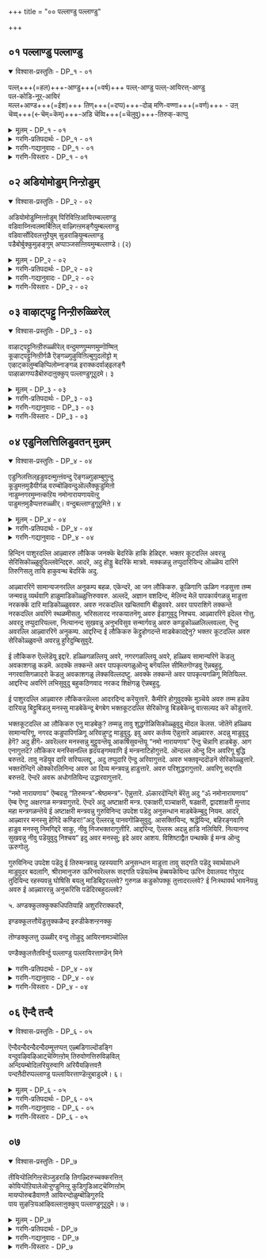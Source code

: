 +++
title = "०० पल्लाण्डु पल्लाण्डु"

+++


## ०१ पल्लाण्डु पल्लाण्डु

<details open><summary>विश्वास-प्रस्तुतिः - DP_१ - ०१</summary>

पल्ल्+++(=हल)+++-आण्डु+++(=वर्ष)+++ पल्ल्-आण्डु पल्ल्-आयिरत्त्-आण्डु  
पल-कोडि-नूऱ्‌-आयिरं  
मल्ल+आण्ड+++(=ईश)+++ तिण्+++(=दप्प)+++-दोळ् मणि-वण्णा+++(=वर्ण)+++ - उऩ्  
चॆव्व्+++(←चॆम्=कॆम्)+++-अडि चॆव्वि+++(=चॆलुवु)+++-तिरुक्-काप्पु
</details>

<details><summary>मूलम् - DP_१ - ०१</summary>

पल्लाण्डु पल्लाण्डु पल्लायिरत्ताण्डु  
पलगोडिनूऱायिरम्  
मल्लाण्डदिण्दोळ्मणिवण्णा। उऩ्  
सॆव्वडिसॆव्विधिरुक्काप्पु। (२)
</details>

<details><summary>गरणि-प्रतिपदार्थः - DP_१ - ०१</summary>

मल्= बलशालिगळाद जट्टिगळन्नु, आण्ड= गॆद्दु हुट्टडगिसिद, तिण्= बलिष्ठवाद, तोळ्= बाहुगळुळ्ळ, मणिवण्णा= नीलमणियन्तॆ ,मनोहरवाद देहद बण्णवुळ्ळवने, पल् आण्डु= अनेक वर्षगळु, पल् आण्डु= अनेकानेक वर्षगळु, पल् आयिरत्तु आण्डु= हलवारु साविर वर्षगळु, पलकोडि नूऱायिरं==हीगॆये \(हलवु कोटिनूरुसाविर वर्षगळु\) लॆक्क माडलु आगदष्टु ऎन्दरॆ असङ्ख्यात वर्षगळु, उन्=निन्न, शे= कोमलवाद कॆम्पाद, अडि= पादगळ, शॆव्वि= दिव्य सौन्दर्यक्कॆ, तिरुक्काप्पु= श्रीरक्षॆयिरलि.
</details>

<details><summary>गरणि-गद्यानुवादः - DP_१ - ०१</summary>

बलशालिगळाद मल्लरन्नु तोळ्बलदिन्द गॆद्दु अडगिसिद नीलमणिय देहकान्तियुळ्ळवने, निन्न कॆम्पाद कोमलपादगळ दिव्यसौन्दर्यक्कॆ अनेकानेक ऎणिसलारदष्टु वर्षगळ काल श्रीरक्षॆयिरलि.
</details>

<details><summary>गरणि-विस्तारः - DP_१ - ०१</summary>

“आण्डु” ऎम्ब पद कालवन्नु सूचिसुत्तदॆ. “पल् आण्डु, पल् आण्डु पल् आयिरत्तु आण्डु, पलकोटि नूऱायिरं”-ऎन्दु ऒत्ति ऒत्ति हेळुवुदरिन्द, हॆच्चुहॆच्चु कालसूचक पदगळन्नु बळसुवुदरिन्द लॆक्कमाडदष्टु काल ऎम्बुदन्नु सूचिसुत्तदॆ. ऎल्लवन्नू ऒट्टु माडि, “अनन्तकाल “चिरकाल” ऎन्दॆन्नबहुदु.

ई चिरकालवू एनु बेकु? एकॆ?- ऎम्बुदु मुन्दिन विषय. “चिरकाल बेकु” ऎम्बुदु मनस्सिगॆ तुम्ब इष्टवाद तृप्तिकारद विषयवॊन्दन्नु. अदु भगवद्विषयवाद आशॆ. अनन्यभक्तनिगॆ ई आशॆगॆ मिति इरुवुदिल्ल. ऎन्दिगू तृप्ति आगुवुदिल्ल. भगवन्तन साक्षात्कारवादरॆ, अवन सान्निध्य दॊरॆतरॆ, अवन सेवॆ लभिसिदरॆअदु ऎष्टु काल नडॆयुत्त होदरू आ विषयदल्लि तृप्तियॆल्लि? आ आनन्दवन्नु ऎष्टू सविदरू सालदु, सवियुत्तले इरबेकु ऎम्ब महत्तरवाद आशॆ बॆळॆयुत्तले होगुत्तदॆ. महाभक्तराद विष्णुचित्तरॆ इदेनू हॊरतल्ल.

वेद पठनवन्नु मॊदलु माडुवुदु ॐकारदिन्द. यज्ञ, दान, तपस्सुगळन्नु नडसुवाग ॐकारदिन्दले मॊदलु. हागॆये द्राविडाम्नायक्कॆ “तिरुप्पल्लाण्डु” ॐकारदन्तॆ. दिव्यप्रबन्धवन्नु ओदुवुदक्कॆ मुञ्चॆ तिरुप्पल्लाण्डन्नु ओदुत्तारॆ. आद्दरिन्द, तिरुप्पल्लाण्डिगॆ ॐकारदष्टे प्रामुख्यतॆ, श्रेष्ठतॆ.

राजा वल्लभदेवन विद्वत्सभॆयल्लि परतत्त्व निर्णयमाडि विष्णुचित्तरु जयगळीसिदरष्टॆ. राजनिगॆ अमितानन्दवायितु. देवरन्थ भट्टरु” ऎन्दु अवरन्नु अवरन्नु बायितुम्ब हॊगळिदनु. अष्टक्के निल्लिसदॆ, अवरन्नु आनॆय मेलॆ कुळ्ळिरिसि, सकल राज मर्यादॆगळॊन्दिगॆ राजबीदिगळल्लि मॆरवणिगॆ माडिसिदनु. विष्णुचित्तरिगादरो अवर देहक्कॆ नडसुत्तिद्द अद्धूरिय वैभवद परिवॆये अवरिगिल्लदागित्तु. मनस्सॆल्ला परमकारुणीकनाद भगवन्तनल्लि कीळिसित्तु. हृदयदल्लि हेळतीरदष्टु कॄतज्ञतॆ. आ समयदल्लि कृपासिन्धुवाद श्रीमन्नारायणनु गरुडवाहननागि श्रीदेवि, भूदेवि, नीळादेविगळ सहितनागि आकाशदल्लि अवरिगॆ काणिसिकॊण्डनु. आ दिव्यनोटक्कॆ मारुहोद विष्णुचित्तरु “तिरुप्पल्लाण्डु” हाडि भगवन्तनन्नु स्तोत्रमाडिदरु.

भक्तिय अतिरेकदल्लि अवरु मैमरॆयलिल्ल. स्वार्थियन्तॆ वर्तिसलिल्ल. भगवन्तन आ दिव्यमनोहर नोट जगत्तिनल्लि ऎल्लभक्तरिगू ऎल्ल कालक्कू शाश्वतवागि दॊरॆयलॆम्ब हिरियासॆयन्नु तिरुप्पल्लाण्डिन मूलक बिडिसि हेळिदरु. भक्तपराधीननू भक्तवत्सलनू आद भगवन्तनिगॆ भक्तन आदरद मङ्गळ हाडिदरु. हीगॆ, ई तिरुप्पल्लाण्डु आऴ्वारर हृत्पूर्वकवाद मङ्गळद हाडु.

इन्नु “मल्लाण्ड तिण्डोळ् मणिवण्णा” ऎम्बुदन्नु कुरितु कृष्णावतारद वैभवद ऒन्दु सङ्गतियन्नु इदु सूचिसुत्तदॆ. श्रीकृष्णन अद्भुत लीलॆगळु यारिगॆ गॊत्तिल्ल? अवन सोदर मावनाद कंसने अवनन्नु कॊल्लिसि बिडबेकॆन्दु हलवारु उपायगळन्नु हूडुत्तानॆ. चिक्क मगुविनिन्दले अवन हत्यॆगॆ प्रयत्न नडॆयुत्तदॆ. आदरॆ, ऒन्दॊन्दरल्लू कृष्णनदे मेलुगै आगुत्तदॆ. शत्रुनाशवागुत्तदॆ. राजनाद कंसन आज्ञॆगॆ ऒळपट्टु कृष्णनू अवन अण्ण बलरामनू मधुरॆगॆ बरुत्तारॆ. अल्लि धनुश्शालॆगॆ नुग्गुत्तारॆ. पूजॆमाडि इट्टिद्द इन्दधनुस्सिनन्थ दॊड्ड बिल्लन्नु कृष्ण कैगॆत्तिकॊण्डु, हॆदॆयेरिसलु यत्निसि अदन्नु मुरिदु हाकुत्तानॆ. बलरामकृष्णरिब्बरू कलॆतु कावलिन पडॆयवरन्नु ओडिसिबिडुत्तारॆ. दूरु कंसनिगॆ मुट्टुत्तदॆ. तन्न परम शत्रुवाद कृष्णनन्नु तॊडॆदु हाकिबिडबेकॆन्दु आग अवनु योचिसिद उपायगळल्लि ऒन्दु- कुस्ति पन्द्यद नॆपदल्लि जट्टिगळिन्द अवरन्नु कॊल्लिसि बिडुवुदु. मुष्टिक, चाणूर, कूट, शल, कोसलक- ई ऐवरु कंसनिगॆ आप्तराद मल्लरु. मल्लयुद्धदल्लि नुरितवरु, वतुररु. कंस अवरन्नु कृष्णनॊडनॆ युद्धक्कॆ कळुहिसुत्तानॆ. चाणूरनन्नु कृष्णनू मुष्टिकनन्नु बलरामनू तम्मतम्म तोळ्बलदिन्दले हण्णुमाडि कॊल्लुत्तारॆ. अवर मिक्क अनुयायिगळन्नु कृष्णने कॊन्दु बिडुत्तानॆ. अवर परिवारदवराद अनेक मन्दि जट्टिगळु तम्म प्राणगळन्नु उळीसिकॊळ्ळूवुदक्कागि अल्लिन्द पलायन माडिबिडुत्तारॆ. आ कारणदिन्दले कृष्ण “तिण्डोळ्”- असदृशवाद तोळ्बलवुळ्ळवनु आगुत्तानॆ.

कृष्णन देहकान्ति अत्याकर्षकवाद नीलवर्णद्दु. अदन्नु मुन्दिट्टु “मणिवण्णा” दिव्यवाद नीलमणिय बण्णवुळ्ळवने-ऎन्दु सम्बोधिसुवुदु, स्तुतिसुवुदु वाडिकॆ.
</details>

## ०२ अडियोमोडुम् निन्ऱोडुम्

<details open><summary>विश्वास-प्रस्तुतिः - DP_२ - ०२</summary>

अडियोमोडुम्निऩ्ऩोडुम् पिरिविऩ्ऱिआयिरम्बल्लाण्डु  
वडिवाय्निऩ्वलमार्बिऩिल् वाऴ्गिऩ्ऱमङ्गैयुम्बल्लाण्डु  
वडिवार्सोदिवलत्तुऱैयुम् सुडराऴियुम्बल्लाण्डु  
पडैबोर्बुक्कुमुऴङ्गुम् अप्पाञ्जसऩ्ऩियमुम्बल्लाण्डे। (२)
</details>

<details><summary>मूलम् - DP_२ - ०२</summary>

अडियोमोडुम्निऩ्ऩोडुम् पिरिविऩ्ऱिआयिरम्बल्लाण्डु  
वडिवाय्निऩ्वलमार्बिऩिल् वाऴ्गिऩ्ऱमङ्गैयुम्बल्लाण्डु  
वडिवार्सोदिवलत्तुऱैयुम् सुडराऴियुम्बल्लाण्डु  
पडैबोर्बुक्कुमुऴङ्गुम् अप्पाञ्जसऩ्ऩियमुम्बल्लाण्डे। (२)
</details>

<details><summary>गरणि-प्रतिपदार्थः - DP_२ - ०२</summary>

अडियोम् ओडुम्= सेवकरागिरुव नम्मॆल्लरॊडनॆयू, निन्ऱोडुम्= स्वामि\(सेव्य\)याद निन्नॊडनॆयू, पिरिवि= अगलिकॆ, इन्ऱि= इल्लद हागॆ, आयिरम् पल्लाण्डु= साविरारु वर्षगळु \(चिरकाल\) नडॆदु बरलि, वडिवु= सौन्दर्यवु, आय्= रूपवादन्तॆ, निन्= निन्न, वल मार्पिनिल्= बल वक्षदल्लि, वाऴ् किन्ऱि= वासमाडुत्तिरुव, मङ्गैयुम्= श्रीदेवियू, पल्लाण्डु= चिरकाल इरलि, वडिचु= सौन्दर्य, आर्= तुम्बिकॊण्डिरुव , शोदि= तेजः पूर्णवाद, वलत्तु= बलगडॆ \(कै\)यल्लि, उऱैयुम्= नॆलसिरुव, शुडर्= शत्रुगळन्नु सुडुवन्थ, आऱियुम्= चक्रायुधवू,, पल्लाण्डु= चिरकालविरलि, पडै= सैन्यगळ नडुवॆ, पोर् पुक्कु= युद्धगळल्लि नुग्गि, मुऴिङ्गुम्= शत्रु हृदयभेदकवागि\) मॊळगुव, अप्पाञ्च शन्नियमुम्= आ पाञ्चजन्यवू, पल्लाण्डे= चिरकालविरलि.
</details>

<details><summary>गरणि-गद्यानुवादः - DP_२ - ०२</summary>

सेवकरागिरुव नम्मॆल्लरिगू सेव्यनागिरुव स्वामियाद निनगू नडुवॆ अगलिकॆ बरद हागॆ साविरारु वर्षगळु \(चिरकाल\)कळॆयलि; सौन्दर्यवे रूपवादन्तॆ निन्न बल वक्षदल्लि वासिसुत्तिरुव श्रीदेवियू चिरकाल निन्नॊडनॆ वासिसलि; सौन्दर्य तुम्बि निन्न बलगैयल्लि प्रज्वलिसुत्तिरुव मत्तु ऎदुराळिगळन्नु सुट्टुबिडुव चक्रायुधवू चिरकालविरलि; युद्धगळल्लि सैन्यगळ नडुवॆ नुग्गि शत्रु हृदयभेदकवागि मॊळगुव आ पाञ्चजन्यवू चिरकालविरलि.
</details>

<details><summary>गरणि-विस्तारः - DP_२ - ०२</summary>

हिन्दिन पाशुरदल्लि आऴ्वाररु तावु कण्ड परिवार सहितनाद श्रीमन्नारायणनन्नु भक्तिभरदिन्द हॊगळि हाडिदरु.ई पाशुरदल्लि तमगू परमात्मनिगू इरुव सम्बन्धवेनॆन्दू अदु हेगिरबेकॆन्दू हेळिकॊळ्ळुत्तारॆ. तावादरो दासरु, भगवन्तन नम्र सेवकरु; आ भगवन्त तम्मास्वामि, तम्मॊडॆय; तम्म सेवॆयन्नु पडॆयुववनु. तम्मिब्बर नडुवण ई सेवक-सेव्य सम्बन्ध शाश्वतवागि इरबेकॆन्दु आऴ्वाररु मनमुट्ट हारैसुत्तारॆ. तम्मा स्वामिगॆ चिरकालवू दास्य नडसुत्तिरबेकु. अदु ऎन्दिगू तप्पबारदु ऎम्बुदे अदक्कॆ हिन्नॆलॆ.

आऴ्वाररदु मत्तॊन्दु हिरियाशॆ. तम्मॊडनॆ भगवन्तन सेवॆयल्लि इन्नू अनेकरु सेरिकॊळ्ळबेकु, तम्मन्तॆ अवरू चिरकाल भगवन्तन सन्निधियल्लि सेवॆनडसुत्तिरबेकु, अदक्कॆ च्युति बरलेबारदु ऎम्बुदु आ महदाशॆ. ई निःस्वार्थ मनोभाववन्नु आऴ्वाररु इल्लि व्यक्तपडिसुत्तारॆ.

भगवन्तन अतिशयवाद सौन्दर्यवन्नु हॆच्चिसुवुदक्कॆ श्रीदेवि. देविगॆ स्वामिय वक्षस्थलदल्लि नित्यवास. स्वामिय हृदयवे आकॆ ऎम्बन्तॆ. देहक्कॆ हृदयद कार्य ऎष्टु मुख्यवो, भक्तनिगॆ श्रीदेविय कृपॆ कारुण्यगळु अष्टे अवश्य. आकॆय अनुग्रह मॊदलु आगबेकु. आग, आ मायायि वात्सल्यदिन्द भक्तनाद तन्न कन्दनन्नु तन्न पतिगॆ ऒप्पिसुत्ताळॆ. ई कारणदिन्द, लक्ष्मीदेवियू भगवन्तन हॄदयवासियागि भक्तनन्नु उद्धरिसुवुक्कागि चिरकालविरबेकॆन्दु आऴ्वाररु आशिसुत्तारॆ.

आऴ्वारर कण्मनगळु भगवन्तन दिव्यायुधगळ कडॆगॆ हरियुत्तवॆ. भक्तराद तावु तम्म रक्षणॆय भारवन्नु भगवन्तनिगॆ समर्पिसि बिट्टिरुवुदरिन्द, तम्मन्नु कापाडुवुदु भगवन्तन हॊणॆ. अदक्कागि भगवन्त तन्न बलगैयल्लि सुदर्शन चक्रवन्नु धरिसिद्दानॆ. अवन ऎडगैयल्लि पाञ्चजन्य शङ्खविदॆ. चक्रवादरो तेजोमयवादद्दु. कण्णु कुक्कुवष्टु कान्ति अदरदु. जॊतॆगॆ ऎदुराळियन्नु सुट्टुबिडुवन्थाद्दु. ऒन्दु सल पाञ्चजन्य मॊळगितॆन्दरॆ, शत्रुसैन्य ऎष्टे दॊड्डदागिरलि, ऎष्टे प्रबलवागिरलि, पाञ्चजन्यद ध्वनियिन्द अदर ऎदॆ गडगड नडुगि बिडुत्तदॆ. इन्थ ऎरडु दिव्यायुधगळु भगवन्तन कैयल्लि सिद्धवागि चिरकाल नॆलसिदरॆ, भक्तनिगॆ भयवॆल्लिन्द बन्दीतु?
</details>

## ०३ वाऴाट्पट्टु निन्ऱीरुळ्ळिरेल्

<details open><summary>विश्वास-प्रस्तुतिः - DP_३ - ०३</summary>

वाऴाट्पट्टुनिऩ्ऱीरुळ्ळीरेल् वन्दुमण्णुम्मणमुम्गॊण्मिऩ्  
कूऴाट्पट्टुनिऩ्ऱीर्गळै ऎङ्गळ्गुऴुविऩिल्बुगुदलॊट्टो म्  
एऴाट्कालुम्बऴिप्पिलोम्नाङ्गळ् इराक्कदर्वाऴ्इलङ्गै  
पाऴाळागप्पडैबॊरुदाऩुक्कुप् पल्लाण्डुगूऱुदमे। ३
</details>

<details><summary>मूलम् - DP_३ - ०३</summary>

वाऴाट्पट्टुनिऩ्ऱीरुळ्ळीरेल् वन्दुमण्णुम्मणमुम्गॊण्मिऩ्  
कूऴाट्पट्टुनिऩ्ऱीर्गळै ऎङ्गळ्गुऴुविऩिल्बुगुदलॊट्टो म्  
एऴाट्कालुम्बऴिप्पिलोम्नाङ्गळ् इराक्कदर्वाऴ्इलङ्गै  
पाऴाळागप्पडैबॊरुदाऩुक्कुप् पल्लाण्डुगूऱुदमे। ३
</details>

<details><summary>गरणि-प्रतिपदार्थः - DP_३ - ०३</summary>

वाऴ्= बाळुवदक्कॆ, आट्पट्टु= आळागिरलु, निन्ऱे= दृढवागि निल्ललु, उळ्ळीर् एल्= मनस्सुळ्ळवरादरॆ, वन्दु= बन्दु, मणुम् कॊण्मिन्= \(भगवन्तन मङ्गळ उत्सवगळन्नु प्रारम्भिसुवाग अङ्कुरार्पण माडलु बेकागुव\) हुत्तद मण्णन्नु तन्नि, मणमुम् कॊण्मिन्= अदक्कॆ तल्ल मनस्सन्नू \(आशॆ, अभिमानगळन्नू\)तन्नि, कूऴ्= कूळिगागिये, आट्पट्टु= आळागिरलु, निन्ऱेर् गळै= निन्तिरुववरन्नु, ऎङ्गळ्=नम्म, कुऴुविनिल्= कूटदल्लि, पुगुदल्= सेरुवुदन्नु, ऒट्टोम्= ऒप्पॆवु, नाङ्गळ्=नावु, एऴ्=एळु, आट्कालुं= तलॆमारुगळ कालवू, पऴिप्पु=\(याव विधवाद\)पापवू\(दोषवू\), इलोमॆ= इल्लदवरु, इराक्कदर्= राक्षसरु, वाऴ् =बाळुत्तिद्द, इलङ्गै= लङ्कॆयल्लि, आळ्= वीररॆल्लरू, पाऴ् आह= हाळागुव हागॆ, पडै= सैन्यदॊडनॆ, पॊरुदानुक्कु=युद्धमाडिद स्वामिगॆ, पल्लाण्डु= चिरायुअवन्नु \(श्रीरक्षॆयन्नु\)म् कूऱुदुमे= हेळोणवे\(हेळुववरल्लवे\).
</details>

<details><summary>गरणि-गद्यानुवादः - DP_३ - ०३</summary>

बाळिगागि दुडियुत्ता दृढवागि निल्ललु मनस्सुळ्ळवादरॆ बन्दु भगवन्तन मङ्गळ उत्सवगळिगॆ अङ्कुरार्पण माडुवुदक्कॆ हुत्तद तन्नि. अदक्कॆ तक्क मनसन्नू आशॆ अभिमानगळन्नू-तन्नि. कूळिगागिये आळागिरलु निन्तिरुववरन्नु नम्म कूटदल्लि सेरुवुदक्कॆ ऒप्पॆवु. नावु एळु तलॆ मारुगळिन्दलू पापविल्लदवरु. अल्लदॆ, राक्षसरु वासमाडुत्तिद्द लङ्कॆयल्लि वीररॆल्लरू हाळागुव हागॆ सैन्यदॊडनॆ कूडि युद्धमाडिद भगवन्तनिगॆ मङ्गळवन्नु कोरुववरु नावु. आऴ्वाररु लोकद जनरन्नु ऎरडु बगॆयागि विङ्गडिसिद्दारॆ. बाळुगळिसुववरु, मत्तु कूळु गळिसुववरु. बदुकुवुदु एतक्कागि? बाळिगागिये, कूळिगागिये? ई विषयवन्नु आऴ्वाररु इल्लि चॆन्नागि तिळियहेळिद्दारॆ.
</details>

<details><summary>गरणि-विस्तारः - DP_३ - ०३</summary>

बदुकि बाळन्नु सार्थकगॊळिसिकॊळ्ळुववरु पारमार्थिकरु. कूळिगागि ऊळिग नडसुत्त इरुववरु लौकिकरु. बाळन्नु उत्तमवागि नडसुववरु शाश्वतवाद भगवत्सान्निध्यवन्नू भगवद्दास्यवन्नू पडॆयतक्कवरु. ई जन्मदल्लू अवरु भगवन्तनिगागि नडसुव मङ्गळकार्यगळल्लि आसक्तियिन्द भागवहिसुत्तारॆ. अदरल्लि अभिमान तोरुत्तारॆ. भगवत्कैङ्कर्यगळन्नु माडुवुदर मूलक तम्म जीवनवन्नु सार्थक माडिकॊळ्ळुत्तारॆ.

कूळिगॆ आळागि दुडियुववरु कीळुमट्टद जन. अवरिगॆ मनःपरिपाक कडमॆ. हिन्दिन जन्मगळिन्दलू अवरु ऒळ्ळॆय संस्कारवन्नु तन्दवरल्ल. आद्दरिन्द, अवरिगॆ मेल्मॆ हॊन्दुवुदरल्लि मनस्सिरुवुदिल्ल. तात्कालिकवाद, अल्पवाद , लोकसुखादिगळल्लि अवरु मग्नरागिरुत्तारॆ. अन्थवरन्नु भगवत्कार्यगळल्लि सेरिसिकॊण्डु उपयोगवेनु? आद्दरिन्दले, आऴ्वाररिगॆ अवरन्नु तम्म कूटदल्लि सेरिसिकॊळ्ळलु इष्टविल्ल. हीगॆ हेळिदरू अवर अभिप्रायदल्लि, कॆळमट्टद लौकिकरादरू सह अवरु मनस्सु माडिदरॆ भगवत्कैङ्कर्यदल्लि आसक्तिवहिसि तम्म कूटदल्लि कलॆतुकॊळ्ळबेकॆम्बुदे.

ऎन्थ पामरनिगादरू, ऎष्टु कॆळमट्टदवनिगादरू देवालयगळल्लि अर्चारूपनाद भगवन्तनिगॆ नडसुव मङ्गळ महोत्सवगळिन्द मनस्सु विकासगॊळ्ळदॆ इरुवुदिल्ल. ई कारणदिन्द आऴ्वाररु तन्न सुत्तलिन जनरन्नु भगवन्तन रथोत्सवादि मङ्गळकार्यगळल्लि भागवहिसुवन्तॆ आदरदिन्द करॆयुत्तारॆ. आ मङ्गळकार्यगळु अङ्कुरार्पणदिन्द मॊदलागुत्तवॆ. आऴ्वाररु सङ्गडिगरन्नु अदक्कॆ बेकागुव हुत्तद मण्णन्नु तरलु आसक्तियिन्द बन्नि नम्म कूटदल्लि सेरिकॊळ्ळि ऎन्नुत्तारॆ.

तम्म कूटदवरु ऎष्टु पवित्ररु ऎम्बुदन्नु आऴ्वाररु व्यक्तपडिसुत्तारॆ. तम्म हिन्दिन आरु तलॆमारुगळिन्दलू पारमार्थिक मनः परिपाकवन्नु पडॆदु बन्दवरु तावु. हिन्दिन तलॆमारुगळ संस्कार बलदिन्द तम्म ईगिन एळनॆय तलॆमारु हॆच्चु परिशुद्धवादद्दु. ई जीवनदल्लि पापरहितवाद भक्तिजीवन चॆन्नागि नडॆयुत्तिदॆ. अदक्कॆ मनस्सु ऒग्गिदॆ. इल्लिन्द मुन्दिन जन्मविल्लवादीतु. इडे कडॆय जन्मवादीतु. भगवत्कटाक्षवॊन्दिद्दरॆ इदु ऒदगि बरबरुवुदु निश्चय. आग भगवन्तन दिव्यसान्निध्यवू पादसेवॆयू नित्यवागि दॊरॆते दॊरॆयुवुदु.

इल्लि “एऴाट्कालुं”-ऎम्ब प्रयोगविदॆ. अदक्कॆ बेरॆ हलवु रीतियल्लि विवरणॆ कॊट्टिद्दारॆ. ऒन्दु विवरणॆयल्लि- हिन्दिन तलॆमारुगळु मूरु, ईगिनदु ऒन्दु, मुन्दिनवु मूरु- ऒट्टु एळूतलॆमारुगळु. इन्नॊन्दु विवरणॆयन्तॆ तलॆमारुगळु “मूरेळु” अदरन्तॆ हिन्दिनदु एळुतलॆमारुगळु. मुन्दिनवु एळुतलॆमारुगळु मत्तु नडुवणदु एळुतलॆमारुगळु- ऒट्टु इप्पत्तॊन्दु तलॆमारुगळु.इदक्कॆ महाभारतद आधारवन्नु कॊडुत्तारॆ. मूरनॆय विवरणॆयल्लि-हिन्दिनदु हत्तुतलॆमारुगळु. ईगिनदु ऒन्दु, मुन्दिनदु हत्तु- ऒट्टु इप्पत्तॊन्दु तलॆमारुगळु. इदक्कॆ बोधायन धर्मवन्नु आधारवागि माडिद्दारॆ.

आऴ्वाररु, हिन्दॆ रामावतारदल्लि नडॆद घटनॆयन्नु इल्लि नॆनपिगॆ तरुत्तारॆ. श्रीरामचन्द्रनु अवतारपुरुष. आदर्शमानवनागि तन्न बाळ्कॆयल्लि सत्यधर्मगळन्नु ऎत्तिहिडिदु, नडॆदु तोरिसिदनु. अल्लदॆ, अवतारपुरुषन मुख्यकर्तव्यवाद दुष्टशिक्षण मत्तु धर्मरक्षणवन्नु माडिदनु. आग, लङ्कॆयॆल्ल दुष्टराक्षसर बीडागित्तु. श्रीरामचन्द्रनु कपिसैन्यवन्नुकट्टिकॊण्डे लङ्कॆगॆ दाळियिट्टु राक्षसरन्नॆल्ला निर्नामगॊळिसिदनु. “अन्थ स्वामिगॆ मङ्गळवन्नु कोरुववरु नावु” ऎन्दु हॆम्मॆपट्टु आऴ्वाररु नुडियुत्तारॆ. अदे सदभिमान तळॆदिरुव सज्जनरॆल्ल तम्म कूटदल्लि सेरिकॊळ्ळबेकॆम्ब आशयवन्नु अवरु इल्लि व्यक्तपडिसुत्तारॆ.
</details>

## ०४ एडुनिलत्तिलिडुवतन् मुन्नम्

<details open><summary>विश्वास-प्रस्तुतिः - DP_४ - ०४</summary>

एडुनिलत्तिल्इडुवदऩ्मुऩ्ऩंवन्दु ऎङ्गळ्गुऴाम्बुगुन्दु  
कूडुमऩमुडैयीर्गळ् वरम्बॊऴिवन्दुऒल्लैक्कूडुमिऩो  
नाडुम्नगरमुम्नऩ्कऱिय नमोनारायणायवॆऩ्ऱु  
पाडुमऩमुडैप्पत्तरुळ्ळीर्। वन्दुबल्लाण्डुगूऱुमिऩे। ४
</details>

<details><summary>मूलम् - DP_४ - ०४</summary>

एडुनिलत्तिल्इडुवदऩ्मुऩ्ऩंवन्दु ऎङ्गळ्गुऴाम्बुगुन्दु  
कूडुमऩमुडैयीर्गळ् वरम्बॊऴिवन्दुऒल्लैक्कूडुमिऩो  
नाडुम्नगरमुम्नऩ्कऱिय नमोनारायणायवॆऩ्ऱु  
पाडुमऩमुडैप्पत्तरुळ्ळीर्। वन्दुबल्लाण्डुगूऱुमिऩे। ४
</details>

<details><summary>गरणि-प्रतिपदार्थः - DP_४ - ०४</summary>

एडु=पापिगळिगॆ तक्कद्दाद, निलत्तिल्= स्थानदल्लि, इडूवदन्= हाकुवुदक्कॆ, मुन्नम्=मुञ्चितवागिये, वन्दु=बन्दु, ऎङ्गळ्= नम्म, कुऴूम्= कूटवन्नु, पुहुन्दु= प्रवेशिसि, कूडुम्= सेरिकॊळ्ळुव \(कूडिकॊळ्ळुव\), मनम्= मन नॆलॆयन्नु, उडैयीर् हळ् = उळ्ळवरादरॆ, वरम्बु= मार्गवन्नु, ऒऴि= तॊरॆदु, ऒल्लै=बेगनॆ, वन्दु=बन्दु, कूडुमिनो= कूडिकॊळ्ळिरि, नाडुम्= हळ्ळियजनरू, नगरमुम्= पट्टणीगरू, नन्गु= चॆन्नागि, अऱिय= अरितुकॊळ्ळुव हागॆ, नमोनारायणाय= “नमो नारायणाय\(नारायणनिगॆ नमस्कार\), ऎन्ऱु= ऎन्दु, पाडुम्= हाडलु, मनम्= मनस्सु, उडै= उळ्ळ, पत्तल् उळ्ळीर्= भक्तरु \(नीवागि इरुविरादरॆ,\)वन्दु=बन्दु, पल्लाण्डु= \(भगवन्तनिगॆ\) मङ्गळवन्नु, कूऱुमिने= हेळुवरागि.
</details>

<details><summary>गरणि-गद्यानुवादः - DP_४ - ०४</summary>

पापिगळिगॆ तक्कद्दाद स्थानदल्लि निम्मन्नु तळ्ळि हाकुवुदक्कॆ मुञ्चॆये बन्दु नम्म भक्तर कूटवन्नु प्रवेशिसि, अदरल्लि सेरिकॊळ्ळुव मननॆलॆयुळ्ळवरादरॆ, आ निम्म मरगवन्नु बिट्टु बेगनॆ बन्दु नम्मल्लि कूडिकॊळ्ळिरि. हळ्ळिय जनक्कू पट्टणिगरिगू चॆन्नागि तिळियुव हागॆ “नमो नारायणाय” ऎन्दु हाडुव मनस्सुळ्ळ भक्तरु नीवादरॆ, बन्दु भगवन्तनिगॆ पल्लाण्डु\(मङ्गळ\)ऎन्दु हाडुववरागि.\(4\)
</details>

हिन्दिन पाशुरदल्लि आऴ्वाररु लौकिक जनक्कॆ बॆदरिकॆ हाकि हेळिद्दरु. भक्तर कूटदल्लि अवरन्नु सेरिसिकॊळ्ळुवुदिल्लवॆन्दिद्दरु. आदरॆ, अदु हॊड्डु बॆदरिकॆ मात्रवे. मक्कळन्नु तप्पुदारियिन्द ऒळ्ळॆय दारिगॆ तिरुगिसलु तायि हाकुवन्थ बॆदरिकॆ अदु.

आऴ्वाररिगॆ सामान्यजनरल्लि अनुकम्प बहळ. एकॆन्दरॆ, आ जन लौकिकरु. कूळिगागि ऊळिग नडसुत्ता तम्म जन्मवन्नु व्यर्थवागि हाळुमाडिकॊळ्ळुत्तिरुववरु. अल्लदॆ, अज्ञान वशदिन्द, मेलिन्द मेलॆ पापकार्यगळन्नु माडुत्ता नरकक्कॆ दारि माडिकॊळ्ळुववरु. अवरु नरकदल्लि खचितवागि बीळुववरे. अवर पापराशिगॆ तक्कन्तॆ नरकदल्लि अवरिगॆ स्थळमीसलु. भरिसलारद नरकयातनॆगू अवरु ईडागुवुदु निश्चय. आऴ्वाररिगॆ इदॆल्ल गॊत्तु. अवरदु तप्पुदारियल्ला, नित्यानन्द सुखवन्नु अनुभविसुव सन्मार्गवन्नु अवरु कण्डुकॊळ्ळलिल्लवल्ला, ऎन्दु अवरल्लि आऴ्वाररिगॆ अनुकम्प. आद्दरिन्द ई लौकिकरु कॆट्टुहोगदन्तॆ माडबेकादद्देनु? भक्तर कूटदल्लि अवरु सेरिकॊळ्ळुवन्तॆ अवरन्नु हुरिदुम्बिसुवुदे.

ई लौकिकरु ऎल्लॆडॆयू इद्दारॆ. हळ्ळिगळल्लियू अवरे, नगरगळल्लियू अवरे, हळ्ळिय सामान्यरिगॆ कॆडलु अवकाशगळु कडमॆ. अदक्कॆ तक्कन्तॆ अवर पापकृत्यगळुऒन्दु बगॆयल्लि सीमितगॊण्डवु ऎन्नबहुदु. नगरवासिगळादरो कॆडलु अवकाशगळु लॆक्कविल्लदष्टु. अवक्कॆ तक्कन्तॆ अवर पापकृत्यगळिगू मितियिल्ल. आद्दरिन्द अवरिगॆ लभिसुवुदु बहुकठिणवाद नरकद शिक्षॆगळु ऎन्नबहुदु.

ई पाशुरदल्लि आऴ्वाररु लौकिकरन्नॆल्ला आदरदिन्द करॆयुत्तारॆ. कैमीरि होगुवुदक्कॆ मुञ्चॆये अवरु तम्म हळॆय दारियन्नु बिट्टुबिडलु मनस्सु माडबेकॆन्दू बेगबेग भक्तकूटदल्लि सेरिकॊण्डु बिडबेकॆन्दू वात्सल्यद करॆ कॊडुत्तारॆ.

भक्तकूटदल्लि आ लौकिकरु एनु माडबेकु? तम्मन्नु तावु शुद्धगॊळिसिकॊळ्ळुवुदु मॊदल कॆलस. जॊतॆगॆ हळ्ळिय सामान्यरिगू, नगरद कडुपापिगळिगू अरिवन्नुण्टु माडुवुदु. इवु अवर कर्तव्य ऎन्नुत्तारॆ आऴ्वाररु. अदन्नु माडुवुदु हेगॆ? अदु हीगॆ- अवरॆल्लर मनस्सन्नु मुट्टुवन्तॆयू आकर्षिसुवन्तॆयू “नमो नारायणाय” ऎन्दु चॆन्नागि हाडबेकु. आग एनागुत्तदॆ? लौकिकर मनस्सिनल्लि हृदयङ्गमवागि ई मन्त्रनाटिहोगुत्तदॆ. ऒन्दल्ल ऒन्दु दिन अवरिगू बुद्धि बरुत्तदॆ. तावु नडॆयुव दारि सरियल्लद्दु , अदु तप्पुदारि ऎन्दु अरिवागुत्तदॆ. अवरु भक्तवृन्ददॊडनॆ सेरिकॊळ्ळुत्तारॆ. भक्तरॊन्दिगॆ ऒक्कॊरलिनिन्द अवरु आ दिव्य मन्त्रवन्नु हाडुत्तारॆ. अवरु परिशुद्धरागुत्तारॆ. अवरिगू सद्गति बरुत्तदॆ. ऎन्दरॆ अवरू अधोगतियिन्द उद्धारवागुत्तारॆ.

“नमो नारायणाय” ऎम्बदन्नु “तिरुमन्त्र”-श्रेष्ठमन्त्र”- ऎन्नुत्तारॆ. ॐकारदॊन्दिगॆ बॆरॆतु अदु “ॐ नमोनारायणाय” ऎम्ब ऎण्टु अक्षरगळ मन्त्रवागुत्तदॆ. ऎन्दरॆ अदु अष्टाक्षरी मन्त्र. एकाक्षरी,पञ्चाक्षरी, षडक्षरी, द्वादशाक्षरी मुन्ताद महा मन्त्रगळन्तॆयॆ ई अष्टाक्षरी मन्त्रवन्नु गुरुविनिन्द उपदेश पडॆदु अनुसन्धान माडबेकॆम्बुदु नियम. आदरॆ, आऴ्वारर मनस्सु हेगिदॆ कण्डिरा\!”अदु ऎल्लरन्नू पानवगॊळिसुवुदु. आसक्तियिन्द, श्रद्धॆयिन्द, बहिरङ्गवागि हाडुव मनस्सु निमगिद्दरॆ साकु, नीवु निजभक्तरागुत्तीरि. आद्दरिन्द, ऎल्लरू अदन्नु हाडि नलियिरि. नित्यानन्द सुखवन्नु नीवु पडॆयुवुदु निश्चय” इदु अवर मनस्सु; इदे अवर आशय. विशिष्टाद्वैत पन्थक्कॆ ई मन्त्र ऒन्दु ऊरुगोलु.

गुरुविनिन्द उपदेश पडॆदु ई तिरुमन्त्रवन्नु रहस्यवागि अनुसन्धान माडुत्ता तावु सद्गति पडॆदु स्वार्थसाधनॆ माडुवुदर बदलागि, श्रीरामानुजरु ऊरिनवरॆल्लरू सद्गति पडॆयलॆम्ब हॆब्बयकॆयिन्द ऊरिन देवालयद गोपुरद तुदियिन्द रहस्यवन्नु घोषिसि बयलु माडिबिट्टरल्लवे? गुरुगळ कडुकोपक्कू तुत्तादरल्लवे? ई निःस्थावर्थ भावनॆयन्नु अवरु ई आऴ्वाररन्नु अनुकरिसि पडॆदिरबहुदल्लवे? 

५. अण्डक्कुलक्कुक्कधिपतियाहि अशुररिराक्कदरै,

इण्डक्कूलत्तौयॆडुत्तुक्कळैन्द इरुडीकेशन्ऱनक्कु

तॊण्डक्कुलत्तु उळ्ळीर् वन्दु तॊऴुदु आयिरनामञ्चॊल्लि

पण्डैक्कुलत्तैतविर्न्दु पल्लाण्डु पल्लायिरत्ताण्डॆन् मिने

<details><summary>गरणि-प्रतिपदार्थः - DP_४ - ०४</summary>

अन्दक्कुलत्तुक्कु= अण्डगळ कूटक्कॆ, अधिपति= ऒडॆय , आहि= आगि, अशुरर् इराक्कदरै= असुरर मत्तु राक्षसर, इण्डैक्कूलत्तै=मितिमीरि बॆळॆद कूटगळन्नु, ऎडुत्तु= ऒट्टुगूडिसि, कळैन्द= निर्मूलगॊळिसिद, इरुडीकेशन् तनक्कु= हृषीकेशनाद भगवन्तनिगॆ, तॊण्डक्कुलत्तिल्= दास्य माडुववर कूटदल्लि, उळ्ळीर्= उळ्ळवरे, पण्डै= हळॆय \(लोकवस्तुगळन्नु\)बेडुव, कुलत्तै=स्वभाववन्नु, तविर्न्दु= बिट्टुकॊट्टु\(तॊलगिसिकॊण्डु\), वन्दु=\(नम्मॊडनॆ\)बन्दु, अडि=भगवन्तन पादघळन्नु, तॊऴुदु=सेविसि, आयिरनामम्= भगवन्तन साविर हॆसरुगळन्नू, शॊल्लि= हेळि, पूजिसि, तरुवाय, पल्लाण्डु पल्लायिरत्ताण्डु ऎन् मिने= भगवन्तनिगॆ चिरकालवू मङ्गळ ऎन्दु हेळिरि.
</details>

<details><summary>गरणि-गद्यानुवादः - DP_४ - ०४</summary>

अन्दगळ कूटक्कॆ ऒडॆयनागि,मितिमीरि बॆळॆद असुरर मत्तु राक्षसर कूटगळन्नु ऒट्टागि निर्मूलनॆगॊळिसिद हृषीकेशनाद भगवन्तनिगॆ दास्यमाडुववर कूटदल्लिरुववरे, निम्म हळॆय बेडुव स्वभाववन्नु तॊलगिसिकॊण्डु नम्मॊडनॆ बन्दु भगवन्तन पादगळन्नु सेविसि, सहस्रनामगळिन्द भजिसि भगवन्तनिगॆ चिरकाल मङ्गळवॆन्निरि.\(5\)
</details>

<details><summary>गरणि-विस्तारः - DP_४ - ०४</summary>

भगवन्तनन्नु “अखिलाण्डकोटि ब्रह्माण्ड नायक” ऎन्नुत्तारॆ.

ब्रह्माण्डदल्लिरुव चराचर वस्तुगळन्नॆल्लवन्नू भगवन्त ब्रह्मन रूपगॊण्डु सृष्टिसुत्तानॆ. अवुगळ ऒन्दॊन्दरल्लू अन्तर्यामियागि इद्दुकॊण्डु ऎल्लक्कू रक्षकनागि इरुत्तानॆ. कडॆयल्लि प्रळयकालदल्लि अवुगळन्नु लयगॊळिसि, सूक्ष्मरूपदल्लि अवॆल्लवन्नु तन्न उदरदल्लि इट्टुकॊण्डु मुन्दॆ सृष्टिगॆ कारणनागुत्तानॆ. हीगॆ, सृष्टिय वस्तुगळल्लॆल्ला अवनिद्दरू सह सृष्टिगॆ अतीतनागि,शाश्वतनागि इरुत्तानॆ. आद्दरिन्द, ब्रह्माण्डक्कॆ अधिपति अवनु-ब्रह्माण्ड नायक.

सृष्टिय आदियल्लि कश्यप प्रजापतिगॆ दिति, अदिति ऎम्ब इब्बरु हॆण्डिरु. अदितिय मक्कळु देवतॆगळु. दितिय मक्कळु दैत्यरु-असुररु. असुररू सुररू\(देवतॆगळु\) दायादिगळु. असुररु देवतॆगळ कडु शत्रुगळु. उत्तम वंशदवरादरू अवरिगॆ आशॆ, असूयॆ, क्रोधगळु हेळतीरदष्टु. अमृत मथनद कालदिन्दलू तमगॆ पक्षपात नडॆयितॆन्दु असुररिगॆ देवतॆगळ मेलॆयू भगवन्तन मेलॆयू आक्रोश. असुररु बहळ बलराशिगळु. हेगादरू सेडु तीइसिकॊळ्ळबेकॆन्दु देवतॆगळिगॆ किरुकुळ कॊडुवुदरल्लू, देवेन्द्रनन्नु पदच्युतिगॊळिसि कष्टक्कॆ ईडु माडुवुदरल्लियू अवरु निस्सीमरु. हागॆ माडुवुदे अवरिगॆ आनन्द. ई कारणदिन्द अवरु देवतॆगळॊडनॆ पदेपदे युद्ध माडुत्तले इद्दरु. ऒन्दॊन्दु सल देवतॆगळिगॆ कष्टबन्दागलू देवतॆगळ नॆरविगॆ बन्दु, भगवन्त दुष्टप्रवृत्तिय असुररन्नु सोलिसि, ओडिसि, निर्मूलगॊळिसि देवतॆगळु सुखदिन्द स्वर्गवास माडुवन्तॆ करुणिसिदनु.

राक्षसरु ऐश्वर्यार्थिगळु.परमलोभिगळु. ई कारणदिन्द ऐश्वर्यविरुव कडॆगळल्लॆल्ला अवर कोटलॆ किरुकुळगळु हॆच्चु. ऐश्वर्यवन्नु कसिदुकॊण्डु होगुवुदु मत्तु अदन्नु भद्रवागि शेखरिसि इडुवुदु अवर कॆलस. हीगॆ, राक्षसरू दुष्टरे. इवरन्नु निर्मूलगॊळिसिद्दु भगवन्त.

भगवन्तनिगॆ हृषीकेश ऎम्ब हॆसरिदॆ. अवनु हृषीकेशक्कॆ ईश. हृषीक ऎन्दरॆ इन्द्रियगळु. अदक्कॆ ईश अथवा ऒडॆय अवनु.मनुष्यन ऎल्ल कर्मगळिगू इन्द्रियगळु मत्तु मनस्सु कारण. इन्द्रियगळिगॆ आळादरॆ मनस्सु कॆडुत्तदॆ. अदरिन्द मनुष्यनु पापकर्मगळल्लि तॊडगुत्तानॆ. इन्द्रियगळिगॆ ऒडॆयनागिरुव भगवन्तन कैङ्कर्यगळन्नु मनुष्य नडसुत्ता बरुवुदरिन्द, अवनिगू इन्द्रियगळ मेलॆ ऒडॆतन क्रमक्रमवागि उण्टागुत्तदॆ. लोकवस्तुगळ मत्तु लोकसुखद कडॆगॆ गमन हरिसिदष्टू मनुष्य लौकिकनागुत्तानॆ. अदक्कॆ बदलागि, परमात्मनत्त अदन्नु हरियगॊट्टष्टू परमात्मन अनुग्रहक्कॆ भागियागुत्तानॆ. आद्दरिन्द, मनुष्य हृषीकेशनिगॆ पूर्तियागि शरणागबेकॆम्बुदर अर्थ इदे.

बेडुवुदु मनुष्यन स्वभाव. अवन बेडिकॆयॆल्लवू तन्न कष्तदुःखगळ निवारणॆयागबेकॆन्दु, तनगॆ सम्पत्तु हॆच्चबेकु, सुखसन्तोषगळु हॆच्चबेकॆन्दू आगिरुत्तदॆ. ऎन्दरॆ, मानवन बेडिकॆगळु अवन स्वार्थक्कागि, मत्तु क्षणिकवाद सुखानुभवक्कागि. कॆळमट्टद पुरुषार्थ साधनॆगागि. ई स्वभाववन्नु आऴ्वाररु “हळॆयस्वभाव” ऎन्नुत्तारॆ. भगवन्तन अनुग्रहक्कॆ पात्ररागबेकॆन्दु बयसुववरु अवर ई हळॆय स्वभाववन्नु तॊलगिसिबिडबेकु. स्वार्थक्कागि बेडुव हळॆय चाळियन्नु भगवन्तन सेवॆ माडुवल्लि स्वभावक्कॆ मार्पडिसिकॊन्दरॆ, अवरु भगवन्तन पादसेवॆगॆ अर्हरागुत्तारॆ. आग अवरु भक्तकूटदल्लि कलॆतुकॊळ्ळबहुदु. भगवन्तनन्नु अवन साविर नामगळिन्द भजिसबहुदु. भजनॆ, नाम सङ्कीर्तनॆ माडुत्तमाडुत्त इरुवुदे भगवन्तनिगॆ कोरुव मङ्गळवॆन्निसुत्तदॆ.
</details>

## ०६ ऎन्दै तन्दै

<details open><summary>विश्वास-प्रस्तुतिः - DP_६ - ०५</summary>

ऎन्दैदन्दैदन्दैदन्दैदम्मूत्तप्पऩ् एऴ्बडिगाल्दॊडङ्गि  
वन्दुवऴिवऴिआट्चॆय्गिऩ्ऱोम् तिरुवोणत्तिरुविऴविल्  
अन्दियम्बोदिलरियुरुवागि अरियैयऴित्तवऩै  
पन्दऩैदीरप्पल्लाण्डु पल्लायिरत्ताण्डॆऩ्ऱुबाडुदमे। ६।
</details>

<details><summary>मूलम् - DP_६ - ०५</summary>

ऎन्दैदन्दैदन्दैदन्दैदम्मूत्तप्पऩ् एऴ्बडिगाल्दॊडङ्गि  
वन्दुवऴिवऴिआट्चॆय्गिऩ्ऱोम् तिरुवोणत्तिरुविऴविल्  
अन्दियम्बोदिलरियुरुवागि अरियैयऴित्तवऩै  
पन्दऩैदीरप्पल्लाण्डु पल्लायिरत्ताण्डॆऩ्ऱुबाडुदमे। ६।
</details>

<details><summary>गरणि-प्रतिपदार्थः - DP_६ - ०५</summary>

ऎन्दै= नन्न तन्दॆ, तन्दै= नन्न तन्दॆय तन्दॆयू, तन्दै= अवर तन्दॆयू, तन्दै= अवर तन्दॆयू, तम्मूत्तप्पन्= अवर तन्दॆय तातनू-हीगॆ एऴ्= एळु, पडिकाल्= तलॆमारुगळ कालदिन्द, वऴिवऴु= परम्परॆयागि, क्रमतप्पदन्तॆ, वन्दु=बन्दु, आट् चॆय् किन्ऱोम्= सेवॆ माडुत्तिद्देवॆ, तिरु=पवित्रवाद, ओणम्= श्रवण नक्षत्रदल्लि, तिरु=श्रेष्ठवाद, विऴिविल्= दिनदन्दु, अम्= सुन्दरवाद, अन्दि= मुच्चञ्जॆय, अरि= हरिय\(ऎन्दरॆ, नरहरिय\), उरु=रूप, आहि=आगि, अरियै= शत्रुवन्नु, अऴित्तवनै= नाशमाडिद परमात्मन, पन्दनै= आयासवु, तीर=तीरुवन्तॆ, पल्लाण्डु पल्लायिरत्ताण्डु= चिरकाल मङ्गळ, ऎन्ऱु= ऎन्दु, पाडुदुमे= हाडोण.
</details>

<details><summary>गरणि-गद्यानुवादः - DP_६ - ०५</summary>

नन्न तन्दॆयू, तातनू, मुत्तातनू, अवर तन्दॆयू, तातनू-हीगॆ एळु तलॆमारुगळिन्द परम्परॆयागि क्रमतप्पदन्तॆ बन्दु भगवन्तन सेवॆ माडुत्तिद्देवॆ. पवित्रवाद श्रवणनक्षत्रद श्रेष्ठदिनद सुन्दरवाद मुच्चञ्जॆय समयदल्लि नरहरि रूप तळॆदु शत्रुसंहार माडिद परमात्मन आयास तीरुवन्तॆ अवनिगॆ चिरकाल मङ्गळवॆन्दु हाडोण. \(6\)
</details>

<details><summary>गरणि-विस्तारः - DP_६ - ०५</summary>

वाऴूट्पट्टु-ऎम्ब मूरनॆय पाशुरदल्लि एळु तलॆमारुगळ विषय बन्दिदॆ. अदर विवरणॆयल्लि कण्डुबन्दिद्द सन्देह उल्लि निवृत्तियागिदॆ. हिन्दिन आरु तलॆमारुगळु मत्तु ईग बाळुत्तिरुव ऒन्दु तलॆमारु-ऒट्टु एळुतलॆमारुगळागुत्तवॆ. परम्परॆयागि, क्रमतप्पदन्तॆ नडॆसिकॊण्डु बन्द याव पद्धतियागल्लि, याव कर्मवे आगलि, अदु बेरूरि निल्लुत्तदॆ. अदन्नु मार्पडिसलु आगुवुदिल्ल. तलॆमारुगळ अभ्यास बलदिन्द अदु “संस्कार”वागि बिडुत्तदॆ. ई “संस्कार” रक्तगतवागि उळियुत्तदॆ. उदाहरणॆगॆ- एकादशी व्रतवन्नु नडसुववरल्लि कॆलवरु व्रत नियमगळन्नु कट्टुनिट्टागि पालिसुत्तारॆ. एकादशिय दिन शुद्ध उपवास माडुत्तारॆ. भगवन्तनन्नु मनसार पूजिसि, अनन्तर तॆगॆदुकॊळ्ळुव “तीर्थ”वॊन्दन्नु बिट्टरॆ, बेरॆ एनन्नू अवरु आ दिनवॆल्ला उण्णुवुदू इल्ल, कुडियुवुदू इल्ल. पूजॆ मॊदलाद पारमार्थिक विषयगळल्ले अवरु मनस्सिट्टिरुत्तारॆ. रात्रि जागरणॆ नडसुत्तारॆ. रात्रियॆल्ला भजनॆ, हरिकथॆ मुन्तादुवुगळिन्द काल कळॆयुत्तारॆ. मरुदिन, ऎन्दरॆ द्वादशिय दिन बॆळग्गॆ ऎद्दु पूजादिगळन्नु यथावत्तागि नडसि अनन्तर पारणॆ माडुत्तारॆ. अन्दिन ऊटदल्लियू कट्टुपाडु पालिसुत्तारॆ. सारिगॆ हुळि इल्ल. अगसॆसॊप्पिन पल्य मत्तु नॆल्लिचॆट्टिन चट्नि. अन्दु हगलु निद्दॆ माडुवुदिल्ल.ई ऎल्ल नियमगळन्नू चाचू तप्पदन्तॆ पालिसुत्तारॆ. इन्नॊन्दु उदाहरणॆ कॊडबहुदु- शिवरात्रिय दिनपूर्ति उपवासविद्दु रात्रियॆल्लवू जावजावक्कू नडसबेकाद स्नान पूजादिगळन्नु विधिवत्तागि माडि मारनॆय दिन पारणॆ नडसुत्तारॆ. अभ्यास बलदिन्द पडॆद संस्कारबॆम्बुदु इदु. हागॆये, भगवन्तनिगॆ कैङ्कर्यगळन्नु अभ्यास बलदिन्द नडसुत्ता बन्दरॆ, अदु योगवागि परिणमिसुत्तदॆ. आद्दरिन्दले, आऴ्वाररु एळुतलॆमारुगळ संस्कारक्कॆ अष्टु प्रामुख्यतॆ कॊट्टिरुवुदु. भगवन्त अवतरिसिद नक्षत्रवन्नु “विष्णुनक्षत्र” ऎन्नुत्तारॆ. अदु श्रवण आगबहुदु; रोहिणो आगबहुदु अथवा बेरॆ यावुदे नक्षत्र आगबहुदु. श्रवण नक्षत्रवल्लदिद्दरू अदु श्रवणद अंश नक्षत्रवॆन्निसिकॊळ्ळुत्तदॆ. अवतारद नक्षत्रवन्नु हेळदॆ इद्दागलू, अदन्नु श्रवण- तिरुवोणं ऎन्दु विवरिसुवुदु वाडिकॆ.

अवतारगळल्लि कॆलवक्कॆ नक्षत्रद प्रामुख्यतॆ इदॆ. मत्तॆ कॆलवक्कॆ दिनद प्रामुख्यतॆ बरुत्तदॆ. इन्नू कॆलवक्कॆ दिनवू मुख्य, नक्षत्रवू मुख्य, उदाहरणॆगॆ- रामावतार आदद्दु चैत्रशुद्ध नवमि, पुनर्वसु नक्षत्रदल्लि. आदतॆ अदन्नु “रामनवमि” ऎन्नुत्तारॆ. इल्लि नवमि तिथिये मुख्यवायितु. कृष्णावतार आदद्दु श्रावण बहुळ अष्टमि, रोहिणी नक्षत्रदल्लि. अदन्नु “कृष्णाष्टमि” ऎन्दु अष्टमियन्नु प्रधानवागि माडीद्दारॆ. रोहिणि नक्षत्रवे मुख्य ऎन्नुववरू इद्दारॆ. “कृष्णजयन्ति” ऎम्ब हॆसरिनल्लि नडसुववरिगॆ अष्टमियू, रोहिणियू ऎरडू मुख्य. हागॆये नरसिंहावतार आदद्दु वैशाख शुद्ध त्रयोदशि. इल्लि नक्षत्रक्कॆ प्रामुख्यतॆ कॊट्टिल्ल. दिनक्के प्रामुख्य. दिन, नक्षत्रगळल्लदॆ, अवतार कालवू मुख्य ऎन्नुत्तारॆ. रामावतार सुमारु नडुहगलु; कृष्णावतार सुमारु कडुरात्रि; नरसिंहावतार मूरू मुच्चञ्जॆ.

असुरनाद हिरण्यकशिपु लोककण्टकनागि मूरुलोकगळन्नू पीडिसुत्तिद्द. अवनिगॆ प्रह्लादनॆम्ब सुपुत्र जनिसिद. अवनु चिक्कन्दिनिन्दलू हरिय अनन्य भक्त. हिरण्यकशिपुवादरो हरिय परम शत्रु. तन्न मग तनगॆ कडुशत्रुवाद हरियन्नु स्मरिसदन्तॆ माडबेकॆम्ब उद्देशदिन्द नडसिद उपायगळॆल्ल व्यर्थवादवु. अवनन्नु कॊल्लिसलु माडिद प्रयत्नगळू व्यर्थवादवु. अवनन्नु ऎल्ल विधद चित्रहिंसॆगू ऒळगु माडिद. यावुदू कैगूडदॆ, कडॆगॆ अवनन्नु तन्नॆदुरिगॆ करॆसिकॊण्ड. “ऎल्लि निन्न आ हरि? इल्लि इद्दरॆ हॊरक्कॆ बरलि”-ऎन्दु कोपदिन्द कम्बवन्नु कालिनिन्द ऒदॆद कूदले आ उक्किन कम्ब बिरियितु. तलॆयिन्द कुत्तिगॆयवरॆगॆ सिंहवागियू, कुत्तिगॆयिन्द कॆळक्कॆ नरनागियू नरसिंहावतारवायितु. ई विचित्र रूपक्कॆ कारन हिरण्यकशिपु पडॆदिद्द विचित्र वरवे. “तनगॆ हगलु आगलि, रात्रि आगलि, नॆलद मेलागलि, नीरिनल्लागलि, आकाशदल्लागलि, सावु कूडदु. मनुष्यनिन्दागलि, देवतॆयिन्दागलि, मृगदिन्दागलि मरणकूडदु, आय्दुधदिन्द सावु कूडदु.......” इत्यादियागि तनगॆ सावु बरुवुदे असाध्यवागुवन्तॆ वरदिन्द तन्नन्नु भद्रमाडिकॊण्डिद्द. आद्दरिन्दले नरमृगरूपद अवतारवायितु. मुच्चञ्जॆयल्लि हॊसलिन मेलॆ उगुरुगळिन्द अवन हॊट्टॆ बगॆदु करुळन्नु कित्तु अवनन्नु कॊल्ललायितु. हागॆ नडॆदद्दु उग्रनारसिंहनिन्द. मत्तॆ अवनु प्रसन्न नरसिंहनागिद्दु लक्ष्मीदेवि मत्तु प्रह्लादर प्रार्थनॆयन्तॆ.

ई दुष्ट असुरन निग्रहदल्लि भगवन्त बहळ आयासगॊण्डिरुवनॆन्दू, अदु तीरुववरॆगॆ, तीरुव हागॆ भक्तरॆल्लरू ऒट्टागि कलॆतु भगवन्तनिगॆ मङ्गळ हाडबेकॆन्दू आऴ्वारर आशय. प्रियवाद विषयवन्नु गानरूपदल्लि हितवागि हाडीदरॆ आयास नीगुवुदु निश्चय. भजनॆ, कीर्तनॆगळिगॆ इरुव श्रेष्ठतॆ इदु. आऴ्वाररु तावे स्वतः कष्टवन्नु अनुभविसिद्दिद्दरॆ हेगो हागॆ भगवन्तन कष्टदल्लि, आयासदल्लि मरुकगॊळ्ळुत्तारॆ. अवर हृदय ऎष्टु मृदु\!

उरु ऎम्बुदु उरुवम् मत्तु उरुवु ऎम्बुदर ह्रस्वरूप-काव्यक्कागि माडिकॊण्डिरुवुदु.
</details>

## ०७
<details open><summary>विश्वास-प्रस्तुतिः - DP_७</summary>

तीयिऱ्पॊलिगिऩ्ऱसॆञ्जुडराऴि तिगऴ्दिरुच्चक्करत्तिऩ्  
कोयिऱ्पॊऱियालेऒऱ्ऱुण्डुनिऩ्ऱु कुडिगुडिआट्चॆय्गिऩ्ऱोम्  
मायप्पॊरुबडैवाणऩै आयिरन्दोळुम्बॊऴिगुरुदि  
पाय सुऴऱ्ऱियआऴिवल्लाऩुक्कुप् पल्लाण्डुगूऱुदुमे। ७।
</details>

<details><summary>मूलम् - DP_७</summary>

तीयिऱ्पॊलिगिऩ्ऱसॆञ्जुडराऴि तिगऴ्दिरुच्चक्करत्तिऩ्  
कोयिऱ्पॊऱियालेऒऱ्ऱुण्डुनिऩ्ऱु कुडिगुडिआट्चॆय्गिऩ्ऱोम्  
मायप्पॊरुबडैवाणऩै आयिरन्दोळुम्बॊऴिगुरुदि  
पाय सुऴऱ्ऱियआऴिवल्लाऩुक्कुप् पल्लाण्डुगूऱुदुमे। ७।
</details>

<details><summary>गरणि-प्रतिपदार्थः - DP_७</summary>

तीयिन्= अग्नि,सूर्य मुन्तादवुगळिगिन्तलू, पॊलिकिन्ऱ=अतिशयवागि बॆळगुत्तिरुव, शॆम्= कॆम्पाद, शुडर्= तेजस्सिनिन्द, तिगऴ्= हॊळॆयुत्तिरुव, तिरुच्चक्करत्तिन्= पवित्रवाद चक्रायुधद, कोयिल्= स्थानवाद, आऴि= दुण्डगिरुव, पॊऱियाले=लाञ्छनदिन्द, ऒट्रुण्डु= ऒत्तिसिकॊण्डु, निन्ऱु= निन्तु, कुडिकुडि= वंशपारम्पर्यवागि \(अनादिकालदिन्दलू\), आळ् शॆय्किन्ऱोम्= कैङ्कर्यवॆसगुत्ता बरुत्तिद्देवॆ, मायम्= कृत्रिमद \(मायॆय\), पॊरुपडै= होराटनडसुव सैन्यवुळ्ळ, वाणनै= बाणासुरन, आयिरम् तोळुम्= साविर तोळुगळिन्दलू, कुरुदि= रक्तवु, पॊऴि= धाराकारवागि, पाय= हरियुवन्तॆ, आऴि= चक्रायुधवन्नु, शुऴिट्रिय= सुत्तिसुत्ता झळपिसलु,वल्लवनुक्कु =शक्तियुळ्ळवनिगॆ, पल्लाण्डु कूऱुदुमे= चिरकाल मङ्गळवन्नु हेळोण.
</details>

<details><summary>गरणि-गद्यानुवादः - DP_७</summary>

अग्नि,सूर्य मुन्तादवुगळिगिन्तलू अतिशयवागि कॆम्पाद तेजस्सिनिन्द हॊळॆयुत्तिरुव पवित्रवाद चक्रायुधदन्तॆ दुण्डनॆय लाञ्छनवन्नु ऒत्तिसिकॊण्डु, वंशपारम्पर्यवागियू भगवन्तन सेवॆ माडुत्ता बरुत्तिरुव नावु, मायायुद्ध नडसुव सैन्यवुळ्ळ बाणासुरन साविरतोळुगळिन्दलू धारॆयागि रक्त हरियुवन्तॆ चक्रायुधवन्नु सुत्तिसि झळपिसि बिडुव शक्तियुळ्ळवनिगॆ चिरकाल मङ्गळवॆन्दु हेळोण.
</details>

<details><summary>गरणि-विस्तारः - DP_७</summary>

इल्लि आऴ्वाररु श्रीवैष्णव सम्प्रदायवन्नु नॆनपिगॆ तरुत्तारॆ. शङ्ख्ह मत्तु चक्रगळन्तॆ गुरुतिरुव लोहद चिक्कदाद मुद्रॆगळन्नु मन्त्रपूरितवाद होमाग्नियल्लि कायिसि आचार्यरु शिष्यन तोळुगळ मेलॆ ऒत्तुत्तारॆ. अवुगळ गुरुतु आ तोळुगळ मेलॆ मूडुत्तदॆ. बलतोळिन मेलॆ चक्रद लाञ्छनवु ऎडतोळिन ८१

मूलक अवकाशवन्नु कल्पिसिरुव विष्णुचित्तर औदार्यवन्नु ऎष्टु ऎन्नोण\! “परमपद” ऎम्बुदु ऎल्ल मानवत सॊत्तु. अदन्नु गळिसुववरॆगू मानव बिददॆ प्रयत्निसलि ऎम्बुदु अवर आशय. अदे अवर फलश्रुति. ई कारणदिन्दले अवरु निजवागियू “पॆरियाऴ्वार्”

भगवन्तन आयुधगळु ऐदु- पञ्चायुधगळु-शङ्ख्ह,चक्र, गदॆ, खड्ग, मत्तु बिल्लु. शङ्खवन्नु पञ्चजन्य ऎन्नुत्तारॆ. चक्र सुदर्शन. कौमोदकी ऎम्बुदु गदॆ. खड्गवन्नु नन्दक ऎन्नुत्तारॆ. भगवन्तन बिल्लु शार्ङ्ग. ऒन्दॊन्दू दिव्यायुध. अद्वितीय शक्तियदु. भगवन्तन आज्ञानुवर्तिगळागि ई दिव्यायुधगळु सदा भगवन्तन सेवॆयल्लि तॊडगिरुत्तवॆ. भक्तरन्नु सदा रक्षिसुत्तवॆ.

पॆरियाऴ्वार् तिरुवडिगळे शरणु.
</details>